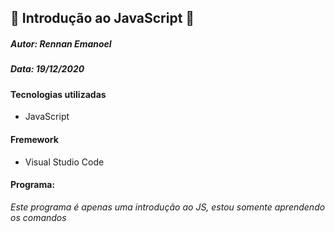## :small_orange_diamond: Introdução ao JavaScript :small_orange_diamond:

##### Autor: *Rennan Emanoel*

##### Data: *19/12/2020*



#### Tecnologias utilizadas

- JavaScript

#### Fremework

- Visual Studio Code



#### Programa:

*Este programa é apenas uma introdução ao JS, estou somente aprendendo os comandos*





